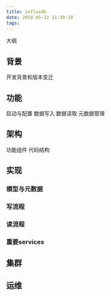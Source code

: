 ```yaml
---
title: influxdb
date: 2018-05-22 11:39:28
tags:
---
```

大纲
## 背景
开发背景和版本变迁

## 功能
启动与配置
数据写入
数据读取
元数据管理

## 架构
功能组件
代码结构

## 实现
### 模型与元数据

### 写流程


### 读流程


### 重要services

## 集群


## 运维
